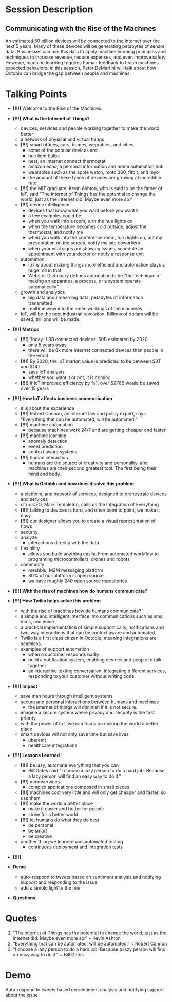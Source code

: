 # Session Description

## Communicating with the Rise of the Machines

An estimated 50 billion devices will be connected to the Internet over the next 5 years. Many of these devices will be generating petabytes of sensor data.  Businesses can use this data to apply machine learning principles and techniques to increase revenue, reduce expenses, and even improve safety. However, machine learning requires human feedback to teach machines expected behaviors. In this session, Peter DeMartini will talk about how Octoblu can bridge the gap between people and machines.

# Talking Points

- **[!!!]** Welcome to the Rise of the Machines.

- **[!!!]** **What is the Internet of Things?**
  - devices, services and people working together to make the world better
  - a network of physical and virtual things
  - **[!!!]** smart offices, cars, homes, wearables, and cities
    - some of the popular devices are:
    - hue light bulbs
    - nest, an internet connect thermostat
    - amazon echo, a personal information and home automation hub
    - wearables such as the apple watch, moto 360, fitbit, and myo
    - the amount of these types of devices are growing at incredible rate.
  - **[!!!]** the MIT graduate, Kevin Ashton, who is said to be the father of IoT, said “The Internet of Things has the potential to change the world, just as the internet did. Maybe even more so.”
  - **[!!!]** device intelligence
    - devices that know what you want before you want it
    - a few examples could be:
    - when you walk into a room, turn the hue lights on
    - when the temperature becomes cold outside, adjust the thermostat, and notify me
    - when you walk into the conference room, turn lights on, put my presentation on the screen, notify my late coworkers
    - when your vital signs are showing issues, schedule an appointment with your doctor or notify a response unit
  - automation
    - IoT is about making things more efficient and automation plays a huge roll in that
    - Webster Dictionary defines automation to be "the technique of making an apparatus, a process, or a system operate automatically"
  - growth and analytics
    - big data and I mean big data, petabytes of information transmitted
    - realtime view into the inner-workings of the machines
  - IoT, will be the next industrial revolution. Billions of dollars will be saved, trillions will be made.
- **[!!!]** **Metrics**
  - **[!!!]** Today: 1.9B connected devices. 50B estimated by 2020.
    - only 5 years away
    - there will be 8x more internet connected devices than people in the world.
  - **[!!!]** By 2020, the IoT market value is predicted to be between $3T and $14T
    - says IoT analysts
    - whether you want it or not, it is coming
  - **[!!!]** if IoT improved efficiency by %1, over $276B would be saved over 15 years
- **[!!!]** **How IoT affects business communication**
  - it is about the experience
  - **[!!!]** Robert Cannon, an internet law and policy expert, says “Everything that can be automated, will be automated.”
  - **[!!!]** machine automation
    - because machines work 24/7 and are getting cheaper and faster
  - **[!!!]** machine learning
    - anomaly detection
    - event prediction
    - context aware systems
  - **[!!!]** human interaction
    - humans are the source of creativity and personality, and machines are their second greatest tool. The first being their mind and body.
- **[!!!]** **What is Octoblu and how does it solve this problem**
  - a platform, and network of services, designed to orchestrate devices and services
  - citrix CEO, Mark Templeton, calls us the Integration of Everything
  - **[!!!]** talking to devices is hard, and often point to point, we make it easy.
  - **[!!!]** our designer allows you to create a visual representation of flows
  - security
  - analyze
    - interactions directly with the data
  - flexibility
    - allows you build anything easily. From automated workflow to programing microcontrollers, drones and robots
  - community
    - meshblu, M2M messaging platform
    - 80% of our platform is open source
    - we have roughly 240 open source repositories
- **[!!!]** **With the rise of machines how do humans communicate?**
- **[!!!]** **How Twilio helps solve this problem**
  - with the rise of machines how do humans communicate?
  - a simple and intelligent interface into communications such as sms, mms, and voice
  - a practical implementation of simple support calls, notifications and two-way interactions that can be context aware and automated
  - Twilio is a first class citizen in Octoblu, meaning integrations are seamless.
  - examples of support automation
    - when a customer responds badly
    - build a notification system, enabling devices and people to talk together
    - an interactive texting conversation, integrating different services, responding to your customer without writing code.
- **[!!!]** **Impact**
  - save man hours through intelligent systems
  - secure and personal interactions between humans and machines
    - the internet of things will diminish if it is not secure.
  - imagine a secure system where privacy and security is the first priority
  - with the power of IoT, we can focus on making the world a better place
  - smart devices will not only save time but save lives
    - uberemt
    - healthcare integrations
- **[!!!]** **Lessons Learned**
  - **[!!!]** be lazy, automate everything that you can
    - Bill Gates said "I choose a lazy person to do a hard job. Because a lazy person will find an easy way to do it."
  - **[!!!]** microservices
    - complex applications composed in small pieces.
  - **[!!!]** machines cost very little and will only get cheaper and faster, so use them
  - **[!!!]** make the world a better place
    - make it easier and better for people
    - strive for a better world
  - **[!!!]** let humans do what they do best
    - be personal
    - be smart
    - be creative
  - another thing we learned was automated testing
    - continuous deployment and integration tests
- **[!!!]**
- **Demo**
  - auto-respond to tweets based on sentiment analysis and notifying support and responding to the issue
  - add a simple light to the mix
- **Questions**

# Quotes

1. “The Internet of Things has the potential to change the world, just as the internet did. Maybe even more so.” ~ Kevin Ashton
2. “Everything that can be automated, will be automated.” ~ Robert Cannon
3. “I choose a lazy person to do a hard job. Because a lazy person will find an easy way to do it.” ~ Bill Gates

# Demo

Auto-respond to tweets based on sentiment analysis and notifying support about the issue
